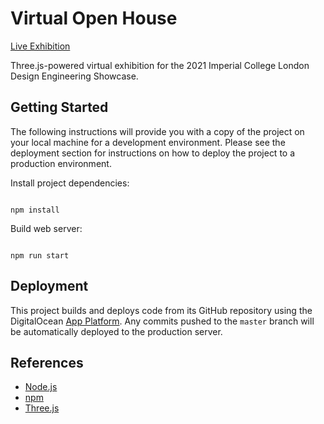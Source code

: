 # Virtual Open House

[Live Exhibition](https://openhouse.deshowcase.london/)

Three.js-powered virtual exhibition for the 2021 Imperial College London Design Engineering Showcase.

## Getting Started

The following instructions will provide you with a copy of the project on your local machine for a development environment. Please see the deployment section for instructions on how to deploy the project to a production environment.

Install project dependencies:

```shell

npm install

```

Build web server:

```shell

npm run start

```

## Deployment

This project builds and deploys code from its GitHub repository using the DigitalOcean [App Platform](https://www.digitalocean.com/products/app-platform/). Any commits pushed to the `master` branch will be automatically deployed to the production server.

## References

- [Node.js](https://nodejs.org/)
- [npm](https://www.npmjs.com)
- [Three.js](https://threejs.org/)
